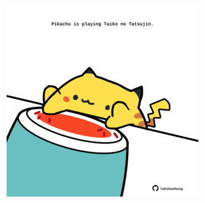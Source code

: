 <!-- built at 09/03/2021, 21:01:34 UTC -->
<p align="center">
  <img width="500" height="500" src="./ReadmeImage.svg">
</p>
